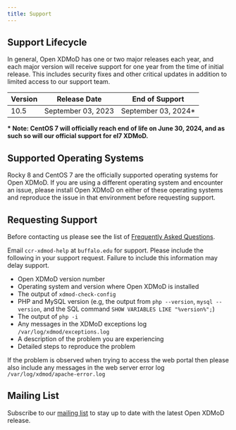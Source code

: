 ```yaml
---
title: Support
---
```


Support Lifecycle
-----------------

In general, Open XDMoD has one or two major releases each year, and each major version will receive support
 for one year from the time of initial release.  This includes security fixes and other critical updates in
addition to limited access to our support team.

| Version | Release Date       | End of Support      |
|---------|--------------------|---------------------|
| 10.5    | September 03, 2023 | September 03, 2024* |

**\* Note: CentOS 7 will officially reach end of life on June 30, 2024, and as such so will our official support for el7 XDMoD.**

Supported Operating Systems
---------------------------

Rocky 8 and CentOS 7 are the officially supported operating systems for Open XDMoD.  If you
are using a different operating system and encounter an issue, please install Open
XDMoD on either of these operating systems and reproduce the issue in that environment before requesting
support.

Requesting Support
------------------

Before contacting us please see the list of [Frequently Asked Questions](faq.html).

Email `ccr-xdmod-help` at `buffalo.edu` for support.  Please include the following in your support request. Failure to include this information may delay support.

- Open XDMoD version number
- Operating system and version where Open XDMoD is installed
- The output of `xdmod-check-config`
- PHP and MySQL version (e.g, the output from `php --version`, `mysql --version`, and the SQL command `SHOW VARIABLES LIKE "%version%";`)
- The output of `php -i`
- Any messages in the XDMoD exceptions log `/var/log/xdmod/exceptions.log`
- A description of the problem you are experiencing
- Detailed steps to reproduce the problem

If the problem is observed when trying to access the web portal then please also include any
messages in the web server error log `/var/log/xdmod/apache-error.log`

Mailing List
------------

Subscribe to our [mailing list][listserv] to stay up to date with the
latest Open XDMoD release.

[listserv]: https://listserv.buffalo.edu/scripts/wa.exe?SUBED1=ccr-xdmod-list&A=1
